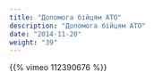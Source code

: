 ```yaml
---
title: "Допомога бійцям АТО"
description: "Допомога бійцям АТО"
date: "2014-11-20"
weight: "39"
---
```


{{% vimeo 112390676 %}}
